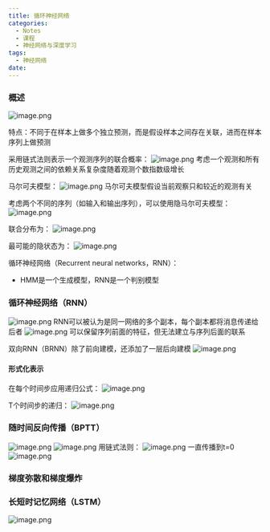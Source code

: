 ```yaml
---
title: 循环神经网络
categories:
  - Notes
  - 课程
  - 神经网络与深度学习
tags:
  - 神经网络
date:
---
```

### 概述

![image.png](https://cdn.jsdelivr.net/gh/zhengyangWang1/image@main/img/20231019100538.png)

特点：不同于在样本上做多个独立预测，而是假设样本之间存在关联，进而在样本序列上做预测

采用链式法则表示一个观测序列的联合概率：
![image.png](https://cdn.jsdelivr.net/gh/zhengyangWang1/image@main/img/20231019101449.png)
考虑一个观测和所有历史观测之间的依赖关系复杂度随着观测个数指数级增长

马尔可夫模型：
![image.png](https://cdn.jsdelivr.net/gh/zhengyangWang1/image@main/img/20231019101541.png)
马尔可夫模型假设当前观察只和较近的观测有关

考虑两个不同的序列（如输入和输出序列），可以使用隐马尔可夫模型：
![image.png](https://cdn.jsdelivr.net/gh/zhengyangWang1/image@main/img/20231019101946.png)

联合分布为：
![image.png](https://cdn.jsdelivr.net/gh/zhengyangWang1/image@main/img/20231019102434.png)

最可能的隐状态为：
![image.png](https://cdn.jsdelivr.net/gh/zhengyangWang1/image@main/img/20231019102453.png)

循环神经网络（Recurrent neural networks，RNN）：
- HMM是一个生成模型，RNN是一个判别模型

### 循环神经网络（RNN）
![image.png](https://cdn.jsdelivr.net/gh/zhengyangWang1/image@main/img/20231019103834.png)
RNN可以被认为是同一网络的多个副本，每个副本都将消息传递给后者
![image.png](https://cdn.jsdelivr.net/gh/zhengyangWang1/image@main/img/20231019103930.png)
可以保留序列前面的特征，但无法建立与序列后面的联系

双向RNN（BRNN）除了前向建模，还添加了一层后向建模
![image.png](https://cdn.jsdelivr.net/gh/zhengyangWang1/image@main/img/20231019104056.png)

#### 形式化表示
在每个时间步应用递归公式：
![image.png](https://cdn.jsdelivr.net/gh/zhengyangWang1/image@main/img/20231019104638.png)

T个时间步的递归：
![image.png](https://cdn.jsdelivr.net/gh/zhengyangWang1/image@main/img/20231019104956.png)

### 随时间反向传播（BPTT）
![image.png](https://cdn.jsdelivr.net/gh/zhengyangWang1/image@main/img/20231019111347.png)
![image.png](https://cdn.jsdelivr.net/gh/zhengyangWang1/image@main/img/20231019111406.png)
用链式法则：
![image.png](https://cdn.jsdelivr.net/gh/zhengyangWang1/image@main/img/20231019111434.png)
一直传播到t=0
![image.png](https://cdn.jsdelivr.net/gh/zhengyangWang1/image@main/img/20231019111500.png)

### 梯度弥散和梯度爆炸


### 长短时记忆网络（LSTM）
![image.png](https://cdn.jsdelivr.net/gh/zhengyangWang1/image@main/img/20231019112925.png)
